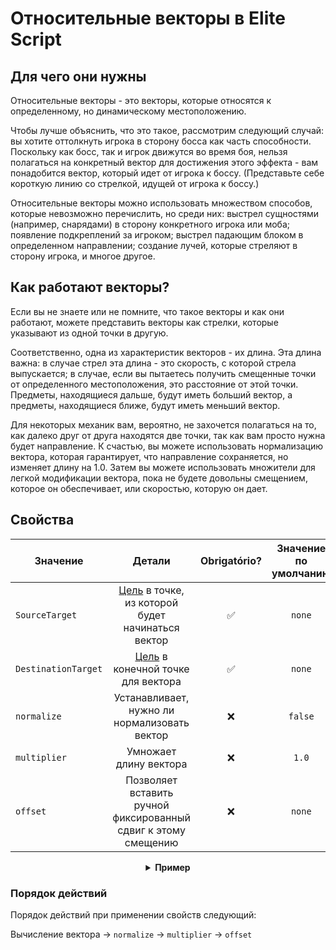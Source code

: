 # Относительные векторы в Elite Script

## Для чего они нужны

Относительные векторы - это векторы, которые относятся к определенному, но динамическому местоположению.

Чтобы лучше объяснить, что это такое, рассмотрим следующий случай: вы хотите оттолкнуть игрока в сторону босса как часть способности. Поскольку как босс, так и игрок движутся во время боя, нельзя полагаться на конкретный вектор для достижения этого эффекта - вам понадобится вектор, который идет от игрока к боссу. (Представьте себе короткую линию со стрелкой, идущей от игрока к боссу.)

Относительные векторы можно использовать множеством способов, которые невозможно перечислить, но среди них: выстрел сущностями (например, снарядами) в сторону конкретного игрока или моба; появление подкреплений за игроком; выстрел падающим блоком в определенном направлении; создание лучей, которые стреляют в сторону игрока, и многое другое.

## Как работают векторы?

Если вы не знаете или не помните, что такое векторы и как они работают, можете представить векторы как стрелки, которые указывают из одной точки в другую.

Соответственно, одна из характеристик векторов - их длина. Эта длина важна: в случае стрел эта длина - это скорость, с которой стрела выпускается; в случае, если вы пытаетесь получить смещенные точки от определенного местоположения, это расстояние от этой точки.  Предметы, находящиеся дальше, будут иметь больший вектор, а предметы, находящиеся ближе, будут иметь меньший вектор.

Для некоторых механик вам, вероятно, не захочется полагаться на то, как далеко друг от друга находятся две точки, так как вам просто нужна будет направление. К счастью, вы можете использовать нормализацию вектора, которая гарантирует, что направление сохраняется, но изменяет длину на 1.0. Затем вы можете использовать множители для легкой модификации вектора, пока не будете довольны смещением, которое он обеспечивает, или скоростью, которую он дает.

## Свойства

| Значение |                                                 Детали                                                  | Obrigatório? | Значение по умолчанию |
| --- |:--------------------------------------------------------------------------------------------------------:| :-: | :-: |
| `SourceTarget` | [Цель]($language$/elitemobs/elitescript_targets.md) в точке, из которой будет начинаться вектор | ✅ | `none` |
| `DestinationTarget` |          [Цель]($language$/elitemobs/elitescript_targets.md) в конечной точке для вектора           | ✅ | `none` |
| `normalize` |                                 Устанавливает, нужно ли нормализовать вектор                                  | ❌ | `false` |
| `multiplier` |                                      Умножает длину вектора                                      | ❌ | `1.0` |
| `offset` |                          Позволяет вставить ручной фиксированный сдвиг к этому смещению                           | ❌ | `none` |

<div align="center">

<details> 

<summary><b>Пример</b></summary>

<div align="left">

```yaml
eliteScript:
  ShootChicken:
    Events:
    - EliteMobDamagedByPlayerEvent
    Actions:
    - action: SUMMON_ENTITY
      sValue: CHICKEN
      Target:
        targetType: SELF
      RelativeVector:
        SourceTarget:
          targetType: SELF
        DestinationTarget:
          targetType: DIRECT_TARGET
        normalize: true
        multiplier: 2.0
```

Стреляет курицей

***

```yaml
eliteScript:
  ShootArrow:
    Events:
    - EliteMobDamagedByPlayerEvent
    Actions:
    - action: SUMMON_ENTITY
      sValue: ARROW
      Target:
        targetType: SELF
      RelativeVector:
        SourceTarget:
          targetType: SELF
        DestinationTarget:
          targetType: DIRECT_TARGET
        normalize: true
        multiplier: 2.0
```

Стреляет стрелой

***

```yaml
eliteScript:
  SpawnReinforcement:
    Events:
    - EliteMobDamagedByPlayerEvent
    Actions:
    - action: SUMMON_ENTITY
      sValue: ZOMBIE
      Target:
        targetType: SELF
      RelativeOffset:
        SourceTarget:
          targetType: SELF
        DestinationTarget:
          targetType: DIRECT_TARGET
        normalize: true
        multiplier: 2.0
```

Создает зомби на 2 блока позади игрока, относительно босса.

***

```yaml
eliteScript:
  Example:
    Events:
    - EliteMobDamagedByPlayerEvent
    Zone:
      Shape: SPHERE
      target:
        targetType: SELF_SPAWN
        offset: 0,0,0
        track: false
      filter: PLAYER
      radius: 6
    Actions:
    - action: SPAWN_PARTICLE
      repeatEvery: 38
      times: 5
      Target:
        targetType: ZONE_FULL
        track: false
        coverage: 0.9
      particles:
      - particle: FLAME
        RelativeVector:
          SourceTarget:
            targetType: ACTION_TARGET
            track: true
          DestinationTarget:
            targetType: SELF_SPAWN
            offset: 0,-0.5,0
        speed: 0.05
```

Создает анимированную сферу из пламени, которая сжимается к точке появления.

</div>

</details>

</div>

### Порядок действий

Порядок действий при применении свойств следующий:

Вычисление вектора -> `normalize` -> `multiplier` -> `offset`


